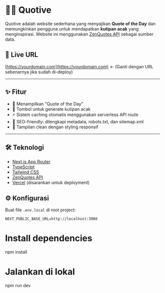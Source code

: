 # 🧘‍♂️ Quotive

Quotive adalah website sederhana yang menyajikan **Quote of the Day** dan memungkinkan pengguna untuk mendapatkan **kutipan acak** yang menginspirasi. Website ini menggunakan [ZenQuotes API](https://zenquotes.io/) sebagai sumber data.

## 🔗 Live URL

[https://yourdomain.com](https://yourdomain.com) ← (Ganti dengan URL sebenarnya jika sudah di-deploy)

---

## ✨ Fitur

- 📅 Menampilkan "Quote of the Day"
- 🎲 Tombol untuk generate kutipan acak
- ⚡ Sistem caching otomatis menggunakan serverless API route
- 🧠 SEO-friendly: dilengkapi metadata, robots.txt, dan sitemap.xml
- 🎨 Tampilan clean dengan styling responsif

---

## 🛠️ Teknologi

- [Next.js App Router](https://nextjs.org/docs/app)
- [TypeScript](https://www.typescriptlang.org/)
- [Tailwind CSS](https://tailwindcss.com/)
- [ZenQuotes API](https://zenquotes.io/)
- [Vercel](https://vercel.com/) (disarankan untuk deployment)


## ⚙️ Konfigurasi

Buat file `.env.local` di root project:

```env
NEXT_PUBLIC_BASE_URL=http://localhost:3000
```

# Install dependencies
npm install

# Jalankan di lokal
npm run dev
